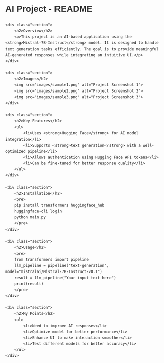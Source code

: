 <!DOCTYPE html>
<html lang="en">
<head>
    <meta charset="UTF-8">
    <meta name="viewport" content="width=device-width, initial-scale=1.0">
    <title>AI Project - README</title>
    <style>
        body {
            font-family: Arial, sans-serif;
            line-height: 1.6;
            margin: 40px;
        }
        h1, h2 {
            color: #333;
        }
        img {
            width: 100%;
            max-width: 600px;
            display: block;
            margin: 10px 0;
        }
        .section {
            margin-bottom: 20px;
        }
    </style>
</head>
<body>
    <h1>AI Project - README</h1>
    
    <div class="section">
        <h2>Overview</h2>
        <p>This project is an AI-based application using the <strong>Mistral-7B-Instruct</strong> model. It is designed to handle text generation tasks efficiently. The goal is to provide meaningful AI-generated responses while integrating an intuitive UI.</p>
    </div>
    
    <div class="section">
        <h2>Images</h2>
        <img src="images/sample1.png" alt="Project Screenshot 1">
        <img src="images/sample2.png" alt="Project Screenshot 2">
        <img src="images/sample3.png" alt="Project Screenshot 3">
    </div>
    
    <div class="section">
        <h2>Key Features</h2>
        <ul>
            <li>Uses <strong>Hugging Face</strong> for AI model integration</li>
            <li>Supports <strong>text generation</strong> with a well-optimized pipeline</li>
            <li>Allows authentication using Hugging Face API tokens</li>
            <li>Can be fine-tuned for better response quality</li>
        </ul>
    </div>
    
    <div class="section">
        <h2>Installation</h2>
        <pre>
        pip install transformers huggingface_hub
        huggingface-cli login
        python main.py
        </pre>
    </div>
    
    <div class="section">
        <h2>Usage</h2>
        <pre>
        from transformers import pipeline
        llm_pipeline = pipeline("text-generation", model="mistralai/Mistral-7B-Instruct-v0.1")
        result = llm_pipeline("Your input text here")
        print(result)
        </pre>
    </div>
    
    <div class="section">
        <h2>My Points</h2>
        <ul>
            <li>Need to improve AI responses</li>
            <li>Optimize model for better performance</li>
            <li>Enhance UI to make interaction smoother</li>
            <li>Test different models for better accuracy</li>
        </ul>
    </div>
</body>
</html>
